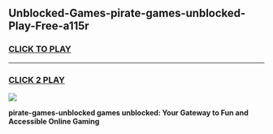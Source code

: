 
## Unblocked-Games-pirate-games-unblocked-Play-Free-a115r
<h3>
<a href="https://premium76.site?title=pirate-games-unblocked&ref=15A">CLICK TO PLAY</a></h3>
<hr>

<h3>
<a href="https://premium76.site?title=pirate-games-unblocked&ref=15A">CLICK 2 PLAY</a>
  
</h3>

<a href="https://premium76.site?title=pirate-games-unblocked&ref=15A"><img src="https://clearcache.store/games.png"></a>


**pirate-games-unblocked games unblocked: Your Gateway to Fun and Accessible Online Gaming**
